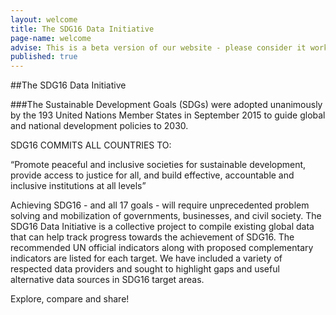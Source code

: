```yaml
---
layout: welcome
title: The SDG16 Data Initiative
page-name: welcome
advise: This is a beta version of our website - please consider it work in progress!
published: true
---
```

##The SDG16 Data Initiative

###The Sustainable Development Goals (SDGs) were adopted unanimously by the 193 United Nations Member States in September 2015 to guide global and national development policies to 2030.

SDG16 COMMITS ALL COUNTRIES TO:

“Promote peaceful and inclusive societies for sustainable development, provide access to justice for all, and build effective, accountable and inclusive institutions at all levels”

Achieving SDG16 - and all 17 goals - will require unprecedented problem solving and mobilization of governments, businesses, and civil society. The SDG16 Data Initiative is a collective project to compile existing global data that can help track progress towards the achievement of SDG16. The recommended UN official indicators along with proposed complementary indicators are listed for each target. We have included a variety of respected data providers and sought to highlight gaps and useful alternative data sources in SDG16 target areas.

Explore, compare and share!
